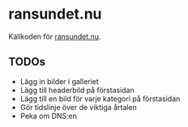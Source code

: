 # ransundet.nu

Källkoden för [ransundet.nu](https://ransundet.nu).

## TODOs

* Lägg in bilder i galleriet
* Lägg till headerbild på förstasidan
* Lägg till en bild för varje kategori på förstasidan
* Gör tidslinje över de viktiga årtalen
* Peka om DNS:en